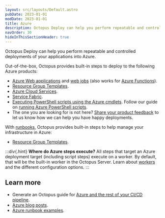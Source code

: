 ```yaml
---
layout: src/layouts/Default.astro
pubDate: 2023-01-01
modDate: 2023-01-01
title: Azure
description: Octopus Deploy can help you perform repeatable and controlled deployments of your applications into Azure.
navOrder: 30
hideInThisSectionHeader: true
---
```


Octopus Deploy can help you perform repeatable and controlled deployments of your applications into Azure.

Out-of-the-box, Octopus provides built-in steps to deploy to the following Azure products:

- [Azure Web applications](/docs/deployments/azure/deploying-a-package-to-an-azure-web-app/) and [web jobs](/docs/deployments/azure/deploying-a-package-to-an-azure-web-app/deploying-web-jobs) (also works for [Azure Functions](https://octopus.com/blog/azure-functions)).
- [Resource Group Templates](/docs/runbooks/runbook-examples/azure/resource-groups).
- [Azure Cloud Services](/docs/deployments/azure/cloud-services).
- [Service Fabric](/docs/deployments/azure/service-fabric).
- [Executing PowerShell scripts using the Azure cmdlets](/docs/deployments/custom-scripts/azure-powershell-scripts/). Follow our guide on [running Azure PowerShell scripts](/docs/deployments/azure/running-azure-powershell).
- The one you are looking for is not here? [Share your product feedback](https://roadmap.octopus.com/submit-idea) to let us know how we can help you have happy deployments.


With [runbooks](/docs/runbooks), Octopus provides built-in steps to help manage your infrastructure in Azure:
- [Resource Group Templates](/docs/runbooks/runbook-examples/azure/resource-groups).

:::div{.hint}
**Where do Azure steps execute?**
All steps that target an Azure deployment target (including script steps) execute on a worker.  By default, that will be the built-in worker in the Octopus Server. Learn about [workers](/docs/infrastructure/workers) and the different configuration options.
:::

## Learn more

- Generate an Octopus guide for [Azure and the rest of your CI/CD pipeline](https://octopus.com/docs/guides?destination=Azure%20websites).
- [Azure blog posts](https://octopus.com/blog/tag/azure).
- [Azure runbook examples](/docs/runbooks/runbook-examples/azure).

